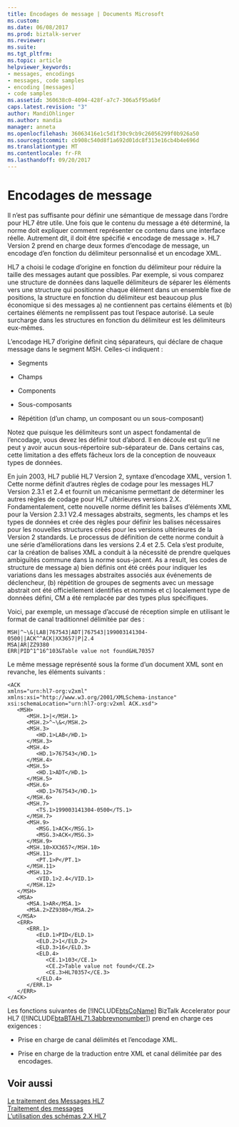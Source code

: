 ```yaml
---
title: Encodages de message | Documents Microsoft
ms.custom: 
ms.date: 06/08/2017
ms.prod: biztalk-server
ms.reviewer: 
ms.suite: 
ms.tgt_pltfrm: 
ms.topic: article
helpviewer_keywords:
- messages, encodings
- messages, code samples
- encoding [messages]
- code samples
ms.assetid: 360638c0-4094-428f-a7c7-306a5f95a6bf
caps.latest.revision: "3"
author: MandiOhlinger
ms.author: mandia
manager: anneta
ms.openlocfilehash: 36063416e1c5d1f30c9cb9c26056299f0b926a50
ms.sourcegitcommit: cb908c540d8f1a692d01dc8f313e16cb4b4e696d
ms.translationtype: MT
ms.contentlocale: fr-FR
ms.lasthandoff: 09/20/2017
---
```

# <a name="message-encodings"></a>Encodages de message
Il n’est pas suffisante pour définir une sémantique de message dans l’ordre pour HL7 être utile. Une fois que le contenu du message a été déterminé, la norme doit expliquer comment représenter ce contenu dans une interface réelle. Autrement dit, il doit être spécifié « encodage de message ». HL7 Version 2 prend en charge deux formes d’encodage de message, un encodage d’en fonction du délimiteur personnalisé et un encodage XML.  
  
 HL7 a choisi le codage d’origine en fonction du délimiteur pour réduire la taille des messages autant que possibles. Par exemple, si vous comparez une structure de données dans laquelle délimiteurs de séparer les éléments vers une structure qui positionne chaque élément dans un ensemble fixe de positions, la structure en fonction du délimiteur est beaucoup plus économique si des messages a) ne contiennent pas certains éléments et (b) certaines éléments ne remplissent pas tout l’espace autorisé. La seule surcharge dans les structures en fonction du délimiteur est les délimiteurs eux-mêmes.  
  
 L’encodage HL7 d’origine définit cinq séparateurs, qui déclare de chaque message dans le segment MSH. Celles-ci indiquent :  
  
-   Segments  
  
-   Champs  
  
-   Components  
  
-   Sous-composants  
  
-   Répétition (d’un champ, un composant ou un sous-composant)  
  
 Notez que puisque les délimiteurs sont un aspect fondamental de l’encodage, vous devez les définir tout d’abord. Il en découle est qu’il ne peut y avoir aucun sous-répertoire sub-séparateur de. Dans certains cas, cette limitation a des effets fâcheux lors de la conception de nouveaux types de données.  
  
 En juin 2003, HL7 publié HL7 Version 2, syntaxe d’encodage XML, version 1. Cette norme définit d’autres règles de codage pour les messages HL7 Version 2.3.1 et 2.4 et fournit un mécanisme permettant de déterminer les autres règles de codage pour HL7 ultérieures versions 2.X. Fondamentalement, cette nouvelle norme définit les balises d’éléments XML pour la Version 2.3.1 V2.4 messages abstraits, segments, les champs et les types de données et crée des règles pour définir les balises nécessaires pour les nouvelles structures créés pour les versions ultérieures de la Version 2 standards. Le processus de définition de cette norme conduit à une série d’améliorations dans les versions 2.4 et 2.5. Cela s’est produite, car la création de balises XML a conduit à la nécessité de prendre quelques ambiguïtés commune dans la norme sous-jacent. As a result, les codes de structure de message a) bien définis ont été créés pour indiquer les variations dans les messages abstraites associés aux événements de déclencheur, (b) répétition de groupes de segments avec un message abstrait ont été officiellement identifiés et nommés et c) localement type de données défini, CM a été remplacée par des types plus spécifiques.  
  
 Voici, par exemple, un message d’accusé de réception simple en utilisant le format de canal traditionnel délimitée par des :  
  
```  
MSH|^~\&|LAB|767543|ADT|767543|199003141304-0500||ACK^^ACK|XX3657|P|2.4  
MSA|AR|ZZ9380  
ERR|PID^1^16^103&Table value not found&HL70357  
```  
  
 Le même message représenté sous la forme d’un document XML sont en revanche, les éléments suivants :  
  
```  
<ACK  
xmlns="urn:hl7-org:v2xml"  
xmlns:xsi="http://www.w3.org/2001/XMLSchema-instance"  
xsi:schemaLocation="urn:hl7-org:v2xml ACK.xsd">  
   <MSH>  
      <MSH.1>|</MSH.1>  
      <MSH.2>^~\&</MSH.2>  
      <MSH.3>  
         <HD.1>LAB</HD.1>  
      </MSH.3>  
      <MSH.4>  
         <HD.1>767543</HD.1>  
      </MSH.4>  
      <MSH.5>  
         <HD.1>ADT</HD.1>  
      </MSH.5>  
      <MSH.6>  
         <HD.1>767543</HD.1>  
      </MSH.6>  
      <MSH.7>  
         <TS.1>199003141304-0500</TS.1>  
      </MSH.7>  
      <MSH.9>  
         <MSG.1>ACK</MSG.1>  
         <MSG.3>ACK</MSG.3>  
      </MSH.9>  
      <MSH.10>XX3657</MSH.10>  
      <MSH.11>  
         <PT.1>P</PT.1>  
      </MSH.11>  
      <MSH.12>  
         <VID.1>2.4</VID.1>  
      </MSH.12>  
   </MSH>  
   <MSA>  
      <MSA.1>AR</MSA.1>  
      <MSA.2>ZZ9380</MSA.2>  
   </MSA>  
   <ERR>  
      <ERR.1>  
         <ELD.1>PID</ELD.1>  
         <ELD.2>1</ELD.2>  
         <ELD.3>16</ELD.3>  
         <ELD.4>  
            <CE.1>103</CE.1>  
            <CE.2>Table value not found</CE.2>  
            <CE.3>HL70357</CE.3>  
         </ELD.4>  
      </ERR.1>  
   </ERR>  
</ACK>  
```  
  
 Les fonctions suivantes de [!INCLUDE[btsCoName](../../includes/btsconame-md.md)] BizTalk Accelerator pour HL7 ([!INCLUDE[btaBTAHL71.3abbrevnonumber](../../includes/btabtahl71-3abbrevnonumber-md.md)]) prend en charge ces exigences :  
  
-   Prise en charge de canal délimités et l’encodage XML.  
  
-   Prise en charge de la traduction entre XML et canal délimitée par des encodages.  
  
## <a name="see-also"></a>Voir aussi  
 [Le traitement des Messages HL7](../../adapters-and-accelerators/accelerator-hl7/processing-hl7-messages.md)   
 [Traitement des messages](../../adapters-and-accelerators/accelerator-hl7/message-processing.md)   
 [L’utilisation des schémas 2.X HL7](../../adapters-and-accelerators/accelerator-hl7/using-hl7-2-x-schemas.md)